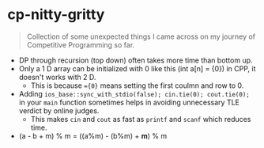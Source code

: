 # cp-nitty-gritty
> Collection of some unexpected things I came across on my journey of Competitive Programming so far.

* DP through recursion (top down) often takes more time than bottom up.
* Only a 1 D array can be initialized with 0 like this (int a[n] = {0}) in CPP, it doesn't works with 2 D.
  * This is because ```={0}``` means setting the first coulmn and row to 0.
* Adding `ios_base::sync_with_stdio(false); cin.tie(0); cout.tie(0);` in your `main` function sometimes helps in avoiding unnecessary TLE verdict by online judges.
  * This makes ```cin``` and ```cout``` as fast as ```printf``` and ```scanf``` which reduces time.
* (a - b + m) % m = ((a%m) - (b%m) + **m**) % m
